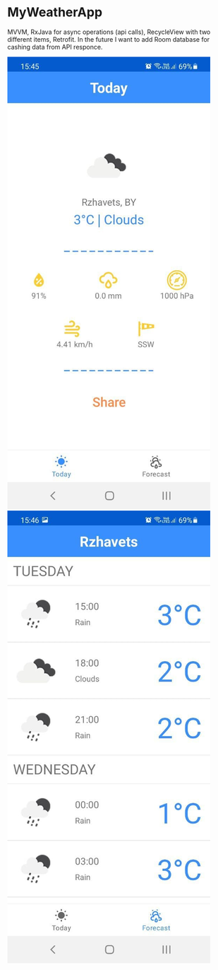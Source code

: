 # MyWeatherApp
MVVM, RxJava for async operations (api calls), RecycleView with two different items, Retrofit. In the future I want to add Room database for cashing data from API responce.

![Current weather fragment](forreadme/current.jpg)
![Forecast fragment](forreadme/future.jpg)

